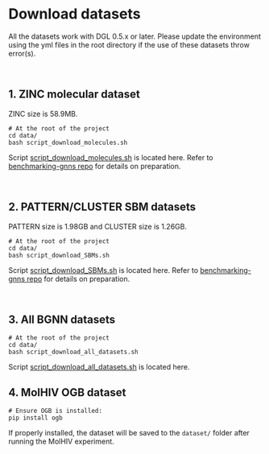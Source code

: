 # Download datasets

All the datasets work with DGL 0.5.x or later. Please update the environment using the yml files in the root directory if the use of these datasets throw error(s).



<br>

## 1. ZINC molecular dataset
ZINC size is 58.9MB.  

```
# At the root of the project
cd data/ 
bash script_download_molecules.sh
```
Script [script_download_molecules.sh](../data/script_download_molecules.sh) is located here. Refer to [benchmarking-gnns repo](https://github.com/graphdeeplearning/benchmarking-gnns) for details on preparation.


<br>

## 2. PATTERN/CLUSTER SBM datasets
PATTERN size is 1.98GB and CLUSTER size is 1.26GB.

```
# At the root of the project
cd data/ 
bash script_download_SBMs.sh
```
Script [script_download_SBMs.sh](../data/script_download_SBMs.sh) is located here. Refer to [benchmarking-gnns repo](https://github.com/graphdeeplearning/benchmarking-gnns) for details on preparation.

<br>

## 3. All BGNN datasets

```
# At the root of the project
cd data/ 
bash script_download_all_datasets.sh
```

Script [script_download_all_datasets.sh](../data/script_download_all_datasets.sh) is located here. 

## 4. MolHIV OGB dataset

```
# Ensure OGB is installed: 
pip install ogb
```
If properly installed, the dataset will be saved to the ```dataset/``` folder after running the MolHIV experiment.

<br><br><br>
